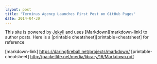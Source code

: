 ```yaml
---
layout: post
title: "Terminus Agency Launches First Post on GitHub Pages"
date: 2014-04-30
---
```


This site is powered by [Jekyll](http://jekyllrb.com) and uses [Markdown][markdown-link] to author posts. Here is a [printable cheatsheet][printable=cheatsheet] for reference

[markdown-link] https://daringfireball.net/projects/markdown/
[printable-cheatsheet] http://packetlife.net/media/library/16/Markdown.pdf
